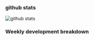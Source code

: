 ### github stats

![github stats](http://github-readme-stats.vercel.app/api?username=wenwed&show_icons=true)

### Weekly development breakdown

<!--START_SECTION:waka-->
<!--END_SECTION:waka-->


<!--
**wenwed/wenwed** is a ✨ _special_ ✨ repository because its `README.md` (this file) appears on your GitHub profile.

Here are some ideas to get you started:

- 🔭 I’m currently working on ...
- 🌱 I’m currently learning ...
- 👯 I’m looking to collaborate on ...
- 🤔 I’m looking for help with ...
- 💬 Ask me about ...
- 📫 How to reach me: ...
- 😄 Pronouns: ...
- ⚡ Fun fact: ...
-->

